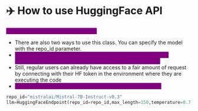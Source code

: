 # ✈️ How to use HuggingFace API

<mark style="color:purple;background-color:purple;">**How to access the huggingface API:**</mark>

* There are also two ways to use this class. You can specify the model with the repo\_id parameter.
* <mark style="color:purple;background-color:purple;">**Those endpoints use the serverless API, which is particularly beneficial to people using pro accounts or enterprise hub.**</mark>
* Still, regular users can already have access to a fair amount of request by connecting with their HF token in the environment where they are executing the code
* <mark style="color:purple;background-color:purple;">**We need to use HuggingFaceEndpoint - Pass repo, key etc**</mark>

```python
repo_id="mistralai/Mistral-7B-Instruct-v0.3"
llm=HuggingFaceEndpoint(repo_id=repo_id,max_length=150,temperature=0.7,token=hf_api_key)
```

